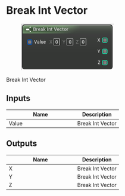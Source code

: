 # Break Int Vector

<div align="left" data-full-width="false"><figure><img src="../../../../.gitbook/assets/break_int_vector.png" alt=""><figcaption></figcaption></figure></div>

Break Int Vector

## Inputs

<table><thead><tr><th width="170">Name</th><th>Description</th></tr></thead><tbody><tr><td>Value</td><td>Break Int Vector</td></tr></tbody></table>

## Outputs

<table><thead><tr><th width="170">Name</th><th>Description</th></tr></thead><tbody><tr><td>X</td><td>Break Int Vector</td></tr><tr><td>Y</td><td>Break Int Vector</td></tr><tr><td>Z</td><td>Break Int Vector</td></tr></tbody></table>
